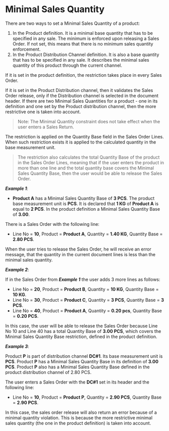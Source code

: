 # Minimal Sales Quantity

There are two ways to set a Minimal Sales Quantity of a product:
 
1. In the Product definition. It is a minimal base quantity that has to be specified in any sale. The minimum is enforced upon releasing a Sales Order. If not set, this means that there is no minimum sales quantity enforcement.
2. In the Product Distribution Channel definition. It is also a base quantity that has to be specified in any sale. It describes the minimal sales quantity of this product through the current channel.

If it is set in the product definition, the restriction takes place in every Sales Order.
 
If it is set in the Product Distribution channel, then it validates the Sales Order release, only if the Distribution channel is selected in the document header. If there are two Minimal Sales Quantities for a product - one in its definition and one set by the Product distribution channel, then the more restrictive one is taken into account.
 
>Note: The Minimal Quantity constraint does not take effect when the user enters a Sales Return.
 
The restriction is applied on the Quantity Base field in the Sales Order Lines. When such restriction exists it is applied to the calculated quantity in the base measurement unit. 
 
>The restriction also calculates the total Quantity Base of the product in the Sales Order Lines, meaning that if the user enters the product in more than one line and the total quantity base covers the Minimal Sales Quantity Base, then the user would be able to release the Sales Order.
 
***Example 1***:
 
- **Product A** has a Minimal Sales Quantity Base of **3 PCS**. The product base measurement unit is **PCS**. It is declared that **1 KG** of **Product A** is equal to **2 PCS**. In the product definition a Minimal Sales Quantity Base of **3.00**.

There is a Sales Order with the following line:
 
- Line No = **10**, Product = **Product A**, Quantity = **1.40 KG**, Quantity Base = **2.80 PCS**.

When the user tries to release the Sales Order, he will receive an error message, that the quantity in the current document lines is less than the minimal sales quantity.
 
***Example 2***:
 
If in the Sales Order from ***Example 1*** the user adds 3 more lines as follows:
 
- Line No = **20**, Product = **Product B**, Quantity = **10 KG**, Quantity Base = **10 KG**.
- Line No = **30**, Product = **Product C**, Quantity = **3 PCS**, Quantity Base = **3 PCS**.
- Line No = **40**, Product = **Product A**, Quantity = **0.20 pcs**, Quantity Base = **0.20 PCS**.

In this case, the user will be able to release the Sales Order because Line No 10 and Line 40 has a total Quantity Base of **3.00 PCS**, which covers the Minimal Sales Quantity Base restriction, defined in the product definition.
 
***Example 3***:
 
Product **P** is part of distribution channel **DC#1**. Its base measurement unit is **PCS**. Product **P** has a Minimal Sales Quantity Base in its definition of **3.00 PCS**. Product **P** also has a Minimal Sales Quantity Base defined in the product distribution channel of 2.80 PCS.
 
The user enters a Sales Order with the **DC#1** set in its header and the following line:
 
- Line No = **10**, Product = **Product P**, Quantity = **2.90 PCS**, Quantity Base = **2.90 PCS**.

In this case, the sales order release will also return an error because of a minimal quantity violation. This is because the more restrictive minimal sales quantity (the one in the product definition) is taken into account.


